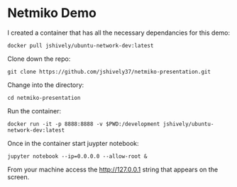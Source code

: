 # Netmiko Demo

I created a container that has all the necessary dependancies for this demo:
```
docker pull jshively/ubuntu-network-dev:latest
```

Clone down the repo:
```
git clone https://github.com/jshively37/netmiko-presentation.git
```

Change into the directory:
```
cd netmiko-presentation
```

Run the container:
```
docker run -it -p 8888:8888 -v $PWD:/development jshively/ubuntu-network-dev:latest
```

Once in the container start juypter notebook:
```
jupyter notebook --ip=0.0.0.0 --allow-root &
```

From your machine access the http://127.0.0.1 string that appears on the screen.

